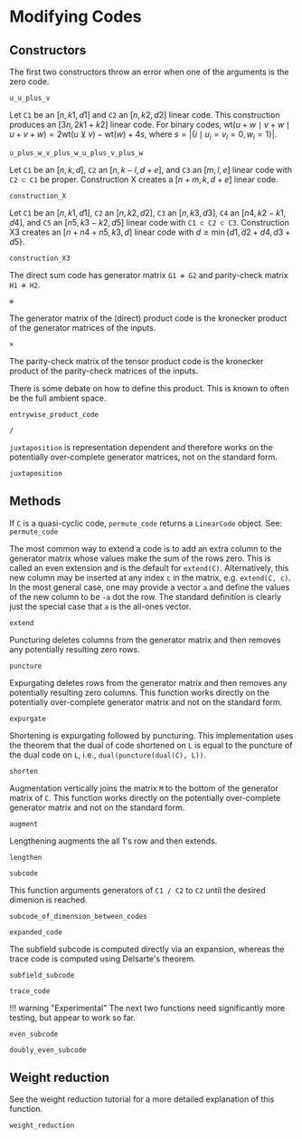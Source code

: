 # Modifying Codes

## Constructors
The first two constructors throw an error when one of the arguments is the zero code.
```@docs
u_u_plus_v
```

Let `C1` be an $[n, k1, d1]$ and `C2` an $[n, k2, d2]$ linear code. This construction produces an $[3n, 2k1 + k2]$ linear code. For binary codes, $\mathrm{wt}(u + w \mid v + w \mid u + v + w) = 2 \mathrm{wt}(u \veebar v) - \mathrm{wt}(w) + 4s$, where $s = |\{i \mid u_i = v_i = 0, w_i = 1\}|$.
```@docs
u_plus_w_v_plus_w_u_plus_v_plus_w
```

Let `C1` be an $[n, k, d]$, `C2` an $[n, k - l, d + e]$, and `C3` an $[m, l, e]$ linear code with `C2 ⊂ C1` be proper. Construction X creates a $[n + m, k, d + e]$ linear code.
```@docs
construction_X
```

Let `C1` be an $[n, k1, d1]$, `C2` an $[n, k2, d2]$, `C3` an $[n, k3, d3]$, `C4` an $[n4, k2 - k1, d4]$, and `C5` an $[n5, k3 - k2, d5]$ linear code with `C1 ⊂ C2 ⊂ C3`. Construction X3 creates an $[n + n4 + n5, k3, d]$ linear code with $d \geq \min\{d1, d2 + d4, d3 + d5\}$.
```@docs
construction_X3
```

The direct sum code has generator matrix `G1 ⊕ G2` and parity-check matrix `H1 ⊕ H2`.

```@docs
⊕
```

The generator matrix of the (direct) product code is the kronecker product of the generator matrices of the inputs.

```@docs
×
```

The parity-check matrix of the tensor product code is the kronecker product of the parity-check matrices of the inputs.

There is some debate on how to define this product. This is known to often be the full ambient space.
```@docs
entrywise_product_code
```

```@docs
/
```

`juxtaposition` is representation dependent and therefore works on the potentially over-complete generator matrices, not on the standard form.
```@docs
juxtaposition
```

## Methods

If `C` is a quasi-cyclic code, `permute_code` returns a `LinearCode` object. See: `permute_code`

The most common way to extend a code is to add an extra column to the generator matrix whose values make the sum of the rows zero. This is called an even extension and is the default for `extend(C)`. Alternatively, this new column may be inserted at any index `c` in the matrix, e.g. `extend(C, c)`. In the most general case, one may provide a vector `a` and define the values of the new column to be `-a` dot the row. The standard definition is clearly just the special case that `a` is the all-ones vector.
```@docs
extend
```

Puncturing deletes columns from the generator matrix and then removes any potentially resulting zero rows.
```@docs
puncture
```

Expurgating deletes rows from the generator matrix and then removes any potentially resulting zero columns. This function works directly on the potentially over-complete generator matrix and not on the standard form.
```@docs
expurgate
```

Shortening is expurgating followed by puncturing. This implementation uses the theorem that the dual of code shortened on `L` is equal to the puncture of the dual code on `L`, i.e., `dual(puncture(dual(C), L))`.
```@docs
shorten
```

Augmentation vertically joins the matrix `M` to the bottom of the generator matrix of `C`. This function works directly on the potentially over-complete generator matrix and not on the standard form.
```@docs
augment
```

Lengthening augments the all 1's row and then extends.
```@docs
lengthen
```

```@docs
subcode
```

This function arguments generators of `C1 / C2` to  `C2` until the desired dimenion is reached.
```@docs
subcode_of_dimension_between_codes
```

```@docs
expanded_code
```

The subfield subcode is computed directly via an expansion, whereas the trace code is computed using Delsarte's theorem.
```@docs
subfield_subcode
```

```@docs
trace_code
```

!!! warning "Experimental"
    The next two functions need significantly more testing, but appear to work so far.

```@docs
even_subcode
```

```@docs
doubly_even_subcode
```

## Weight reduction

See the weight reduction tutorial for a more detailed explanation of this function.

```@docs
weight_reduction
```
